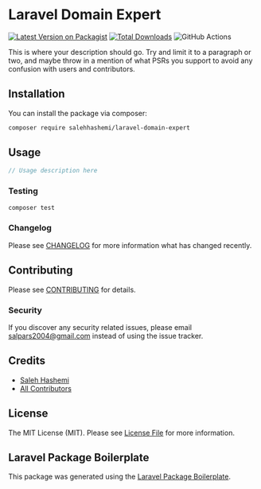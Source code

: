 # Laravel Domain Expert

[![Latest Version on Packagist](https://img.shields.io/packagist/v/salehhashemi/laravel-domain-expert.svg?style=flat-square)](https://packagist.org/packages/salehhashemi/laravel-domain-expert)
[![Total Downloads](https://img.shields.io/packagist/dt/salehhashemi/laravel-domain-expert.svg?style=flat-square)](https://packagist.org/packages/salehhashemi/laravel-domain-expert)
![GitHub Actions](https://github.com/salehhashemi/laravel-domain-expert/actions/workflows/main.yml/badge.svg)

This is where your description should go. Try and limit it to a paragraph or two, and maybe throw in a mention of what PSRs you support to avoid any confusion with users and contributors.

## Installation

You can install the package via composer:

```bash
composer require salehhashemi/laravel-domain-expert
```

## Usage

```php
// Usage description here
```

### Testing

```bash
composer test
```

### Changelog

Please see [CHANGELOG](CHANGELOG.md) for more information what has changed recently.

## Contributing

Please see [CONTRIBUTING](CONTRIBUTING.md) for details.

### Security

If you discover any security related issues, please email salpars2004@gmail.com instead of using the issue tracker.

## Credits

-   [Saleh Hashemi](https://github.com/salehhashemi)
-   [All Contributors](../../contributors)

## License

The MIT License (MIT). Please see [License File](LICENSE.md) for more information.

## Laravel Package Boilerplate

This package was generated using the [Laravel Package Boilerplate](https://laravelpackageboilerplate.com).
